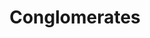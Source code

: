 ---
title: Conglomerates
longTitle: 'Conglomerates'
tags:
- gccommon
narrowerTerm:
- "[[Businesses]]"
relatedTerm:
- "[[Corporations Mergers]]"
---